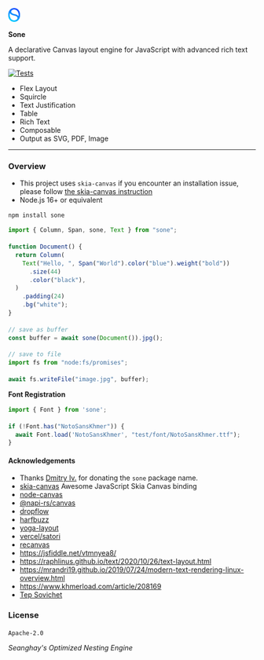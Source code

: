 <img src="test/image/sone.svg" width=24>

**Sone**

A declarative Canvas layout engine for JavaScript with advanced rich text support.

[![Tests](https://github.com/seanghay/sone/actions/workflows/tests.yaml/badge.svg)](https://github.com/seanghay/sone/actions/workflows/tests.yaml)


- Flex Layout
- Squircle
- Text Justification
- Table
- Rich Text
- Composable
- Output as SVG, PDF, Image

---

### Overview

- This project uses `skia-canvas` if you encounter an installation issue, please follow [the skia-canvas instruction](https://github.com/samizdatco/skia-canvas)
- Node.js 16+ or equivalent

```shell
npm install sone
```

```javascript
import { Column, Span, sone, Text } from "sone";

function Document() {
  return Column(
    Text("Hello, ", Span("World").color("blue").weight("bold"))
      .size(44)
      .color("black"),
  )
    .padding(24)
    .bg("white");
}

// save as buffer
const buffer = await sone(Document()).jpg();

// save to file
import fs from "node:fs/promises";

await fs.writeFile("image.jpg", buffer);
```

**Font Registration**

```javascript
import { Font } from 'sone';

if (!Font.has("NotoSansKhmer")) {
  await Font.load('NotoSansKhmer', "test/font/NotoSansKhmer.ttf");
}
```

#### Acknowledgements

- Thanks [Dmitry Iv.](https://github.com/dy) for donating the `sone` package name.
- [skia-canvas](https://skia-canvas.org/) Awesome JavaScript Skia Canvas binding
- [node-canvas](https://github.com/Automattic/node-canvas)
- [@napi-rs/canvas](https://github.com/Brooooooklyn/canvas)
- [dropflow](https://github.com/chearon/dropflow)
- [harfbuzz](https://harfbuzz.github.io/)
- [yoga-layout](https://yogalayout.dev/)
- [vercel/satori](https://github.com/vercel/satori)
- [recanvas](https://github.com/GuptaSiddhant/recanvas)
- https://jsfiddle.net/vtmnyea8/
- https://raphlinus.github.io/text/2020/10/26/text-layout.html
- https://mrandri19.github.io/2019/07/24/modern-text-rendering-linux-overview.html
- https://www.khmerload.com/article/208169
- [Tep Sovichet](https://github.com/sovichet)

### License

`Apache-2.0`

*Seanghay's Optimized Nesting Engine*
